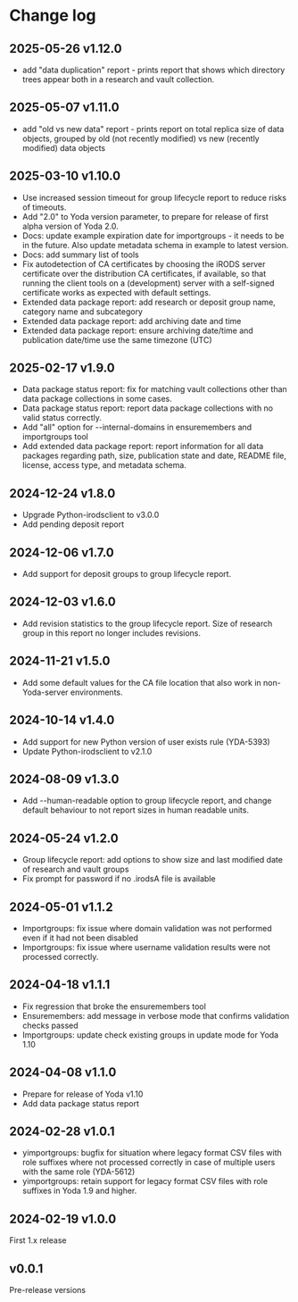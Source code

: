 # Change log

## 2025-05-26 v1.12.0

- add "data duplication" report - prints report that shows which directory trees appear
  both in a research and vault collection.

## 2025-05-07 v1.11.0

- add "old vs new data" report - prints report on total replica size of data objects,
  grouped by old (not recently modified) vs new (recently modified) data objects

## 2025-03-10 v1.10.0

- Use increased session timeout for group lifecycle report to reduce risks of timeouts.
- Add "2.0" to Yoda version parameter, to prepare for release of first alpha version of
  Yoda 2.0.
- Docs: update example expiration date for importgroups - it needs to be in the future.
  Also update metadata schema in example to latest version.
- Docs: add summary list of tools
- Fix autodetection of CA certificates by choosing the iRODS server certificate over
  the distribution CA certificates, if available, so that running the client tools on a
  (development) server with a self-signed certificate works as expected with default
  settings.
- Extended data package report: add research or deposit group name, category name
  and subcategory
- Extended data package report: add archiving date and time
- Extended data package report: ensure archiving date/time and publication date/time
  use the same timezone (UTC)

## 2025-02-17 v1.9.0

- Data package status report: fix for matching vault collections other than data
  package collections in some cases.
- Data package status report: report data package collections with no valid status
  correctly.
- Add "all" option for --internal-domains in ensuremembers and importgroups tool
- Add extended data package report: report information for all data packages regarding
  path, size, publication state and date, README file, license, access type,
  and metadata schema.

## 2024-12-24 v1.8.0

- Upgrade Python-irodsclient to v3.0.0
- Add pending deposit report

## 2024-12-06 v1.7.0

- Add support for deposit groups to group lifecycle report.

## 2024-12-03 v1.6.0

- Add revision statistics to the group lifecycle report. Size of research group in this report
  no longer includes revisions.

## 2024-11-21 v1.5.0

- Add some default values for the CA file location that also work in non-Yoda-server environments.

## 2024-10-14 v1.4.0

- Add support for new Python version of user exists rule (YDA-5393)
- Update Python-irodsclient to v2.1.0

## 2024-08-09 v1.3.0

- Add --human-readable option to group lifecycle report, and change default behaviour to not
  report sizes in human readable units.

## 2024-05-24 v1.2.0

- Group lifecycle report: add options to show size and last modified date of research
  and vault groups
- Fix prompt for password if no .irodsA file is available

## 2024-05-01 v1.1.2

- Importgroups: fix issue where domain validation was not performed even if it had not been disabled
- Importgroups: fix issue where username validation results were not processed correctly.

## 2024-04-18 v1.1.1

- Fix regression that broke the ensuremembers tool
- Ensuremembers: add message in verbose mode that confirms validation checks passed
- Importgroups: update check existing groups in update mode for Yoda 1.10

## 2024-04-08 v1.1.0

- Prepare for release of Yoda v1.10
- Add data package status report

## 2024-02-28 v1.0.1

- yimportgroups: bugfix for situation where legacy format CSV files with role suffixes where not processed
  correctly in case of multiple users with the same role (YDA-5612)
- yimportgroups: retain support for legacy format CSV files with role suffixes in Yoda 1.9 and higher.

## 2024-02-19 v1.0.0

First 1.x release

## v0.0.1

Pre-release versions
